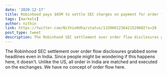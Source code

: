 ```yaml
---
date: '2020-12-17'
title: Robinhood pays $65M to settle SEC charges on payment for order flow disclosures
tags: [markets]
author: nithin
link: https://twitter.com/Nithin0dha/status/1339601236421529602?s=20
post_type: tweet
description: The Robinhood SEC settlement over order flow disclosures grabbed some headlines even in India. Since people might be wondering if this happens here, it doesn't. Unlike the US, all order ...
---
```


The Robinhood SEC settlement over order flow disclosures grabbed some headlines even in India. Since people might be wondering if this happens here, it doesn't. Unlike the US, all order in India are matched and executed on the exchanges. We have no concept of order flow here.